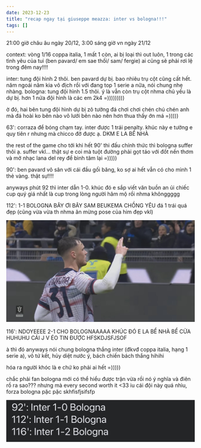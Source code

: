 ```yaml
---
date: 2023-12-23
title: "recap ngay tại giuseppe meazza: inter vs bologna!!!"
tags: []
---
```

21:00 giờ châu âu ngày 20/12, 3:00 sáng giờ vn ngày 21/12

context: vòng 1/16 coppa italia, 1 mất 1 còn, ai bị loại thì out luôn, 1 trong các tình yêu của tui (ben pavard/ em sae thối/ sam/ fergie) ai cũng sẽ phải rơi lệ trong đêm nay!!!!

inter: tung đội hình 2 thôi. ben pavard dự bị. bao nhiêu trụ cột cũng cất hết. năm ngoái năm kia vô địch rồi với đang top 1 serie a nữa, nói chung nhẹ nhàng.
bologna: tung đội hình 1.5 thôi. ý là vẫn còn trụ cột nhma chủ yếu là dự bị. hơn 1 nửa đội hình là các em 2k4 =)))))))))

ờ đó, hai bên tung đội hình dự bị zô tưởng đá chơi chơi chén chú chén anh mà đá hoài ko bên nào vô lưới bên nào nên hơn thua thấy ớn má =)))))

63': corraza để bóng chạm tay. inter được 1 trái penalty. khúc này e tưởng e quy tiên r nhưng mà chicco đỡ được ạ. DKM E LA BỂ NHÀ 

the rest of the game cho tới khi hết 90' thi đấu chính thức thì bologna suffer thôi ạ. suffer vkl... thật sự e coi mà tuột đường phải gọt táo với đốt nến thơm và mở nhạc lana del rey để bình tâm lại =)))))

90': ben pavard vô sân với cái đầu gối băng, ko sợ ai hết vẫn có cho mình 1 thẻ vàng. thật sự!!!!

anyways phút 92 thì inter dẫn 1-0. khúc đó e sắp viết văn buồn an ủi chiếc cup quý giá nhất là cup trong lòng người hâm mộ rồi nhma khônggggg

112': 1-1 BOLOGNA BÂY ƠI BÂY SAM BEUKEMA CHỒNG YÊU đá 1 trái quá đẹp (cũng vừa vừa th nhma ăn mừng pose của him đẹp vkl) 

![z5003417400812_ba9fb082fd3f2e9e3e6dc785476f170e.jpg](/src/img/955ddce1.jpeg)

116': NDOYEEEE 2-1 CHO BOLOGNAAAAA KHÚC ĐÓ E LA BỂ NHÀ BỂ CỬA HUHUHU CÁI J V ÉO TIN ĐƯỢC HFSKDJSFJSOF

à thì đó anyways nói chung bologna thắng inter (đkvđ coppa italia, hạng 1 serie a), vô tứ kết, hủy diệt nước ý, bách chiến bách thắng hihihi

hóa ra người khóc là e chứ ko phải ai hết =)))))

chắc phải fan bologna mới có thể hiểu được trận vừa rồi nó ý nghĩa và điên rồ ra sao??? nhưng mà every second worth it <33 iu cái đội này quá nhìu, forza bologna pặc pặc skhfisfjsifsfp

![406704859_740925164130752_3103515377060239171_n.jpg](/src/img/d95d4cb5.jpeg)